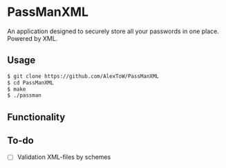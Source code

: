 # PassManXML
An application designed to securely store all your passwords in one place. Powered by XML.

 ## Usage
```bash
$ git clone https://github.com/AlexToW/PassManXML
$ cd PassManXML
$ make
$ ./passman
```

## Functionality


## To-do
- [ ] Validation XML-files by schemes